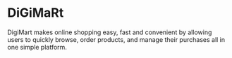 # DiGiMaRt
DigiMart makes online shopping easy, fast and convenient by allowing users to quickly browse, order products, and manage their purchases all in one simple platform.
